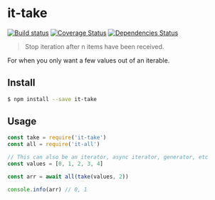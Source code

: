 # it-take

[![Build status](https://github.com/achingbrain/it/actions/workflows/test.yml/badge.svg?branch=master)](https://github.com/achingbrain/it/actions/workflows/test.yml) [![Coverage Status](https://coveralls.io/repos/github/achingbrain/it/badge.svg?branch=master)](https://coveralls.io/github/achingbrain/it?branch=master) [![Dependencies Status](https://david-dm.org/achingbrain/it/status.svg?path=packages/it-take)](https://david-dm.org/achingbrain/it?path=packages/it-take)

> Stop iteration after n items have been received.

For when you only want a few values out of an iterable.

## Install

```sh
$ npm install --save it-take
```

## Usage

```javascript
const take = require('it-take')
const all = require('it-all')

// This can also be an iterator, async iterator, generator, etc
const values = [0, 1, 2, 3, 4]

const arr = await all(take(values, 2))

console.info(arr) // 0, 1
```
